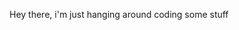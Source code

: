 Hey there, i'm just hanging around coding some stuff

<!---
lkshrk/lkshrk is a ✨ special ✨ repository because its `README.md` (this file) appears on your GitHub profile.
You can click the Preview link to take a look at your changes.
--->
